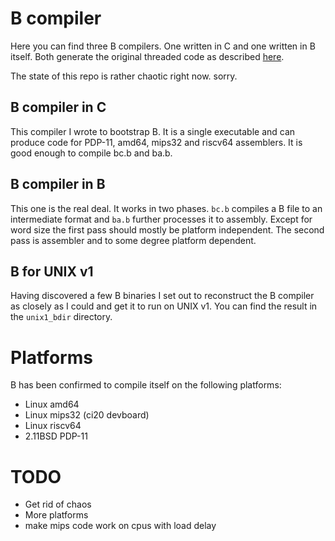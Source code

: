 B compiler
==========

Here you can find three B compilers.
One written in C and one written in B itself.
Both generate the original threaded code as described
[here](http://squoze.net/B/).

The state of this repo is rather chaotic right now. sorry.

## B compiler in C

This compiler I wrote to bootstrap B.
It is a single executable and can produce code
for PDP-11, amd64, mips32 and riscv64 assemblers.
It is good enough to compile bc.b and ba.b.

## B compiler in B

This one is the real deal.
It works in two phases.
`bc.b` compiles a B file to an intermediate format
and `ba.b` further processes it to assembly.
Except for word size the first pass should mostly be
platform independent.
The second pass is assembler and to some degree platform
dependent.

## B for UNIX v1

Having discovered a few B binaries I set out to
reconstruct the B compiler as closely as I could
and get it to run on UNIX v1.
You can find the result in the `unix1_bdir` directory.

Platforms
=========
B has been confirmed to compile itself on the following platforms:

- Linux amd64
- Linux mips32 (ci20 devboard)
- Linux riscv64
- 2.11BSD PDP-11

TODO
====

- Get rid of chaos
- More platforms
- make mips code work on cpus with load delay
